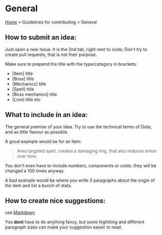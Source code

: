 # General

[Home](../../README.md) > Guidelines for contributing > General

How to submit an idea:
----------------------

Just open a new Issue. It is the 2nd tab, right next to code;
Don't try to create pull requests; that is not their purpose.

Make sure to prepend the title with the type/category in brackets:
- [Item] title
- [Boss] title
- [Mechanics] title
- [Spell] title
- [Boss mechanics] title
- [Lore] title
etc

What to include in an idea:
---------------------------

The general premise of your idea. Try to use the technical terms of Dota, and as little flavour as possible.

A good example would be for an item:
> Area targeted spell, creates a damaging ring, that also reduces armor over time.

You don't even have to include numbers, components or costs; they will be changed a 100 times anyway.

A bad example would be where you write 3 paragraphs about the origin of the item and list a bunch of stats.

How to create nice suggestions:
-------------------------------

use [Markdown](https://guides.github.com/features/mastering-markdown/)

You **dont** have to do anything fancy, but _some_ highliting and different paragraph sizes can make your suggestion easier to read.
